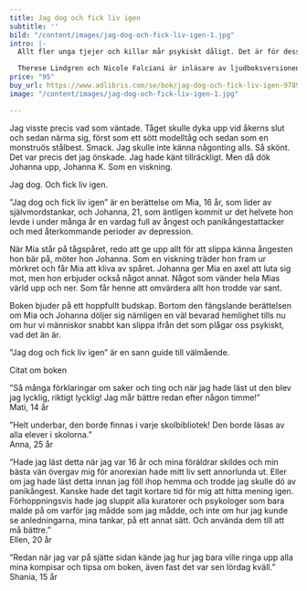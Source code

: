 ```yaml
---
title: Jag dog och fick liv igen
subtitle: ''
bild: "/content/images/jag-dog-och-fick-liv-igen-1.jpg"
intro: |-
  Allt fler unga tjejer och killar mår psykiskt dåligt. Det är för dessa som jag har skrivit min senaste bok ”Jag dog och fick liv igen”. En skönlitterär berättelse på ytan, med ett hoppingivande budskap bortom orden. Boken fungerar som en guidning för att kunna återfå välmåendet.

  Therese Lindgren och Nicole Falciani är inläsare av ljudboksversionen. Det här är bokversionen.
price: "95"
buy_url: https://www.adlibris.com/se/bok/jag-dog-och-fick-liv-igen-9789188375612
image: "/content/images/jag-dog-och-fick-liv-igen-1.jpg"

---
```

Jag visste precis vad som väntade. Tåget skulle dyka upp vid åkerns slut och sedan närma sig, först som ett sött modelltåg och sedan som en monstruös stålbest. Smack. Jag skulle inte känna någonting alls. Så skönt. Det var precis det jag önskade. Jag hade känt tillräckligt. Men då dök Johanna upp, Johanna K. Som en viskning.

Jag dog. Och fick liv igen.

”Jag dog och fick liv igen” är en berättelse om Mia, 16 år, som lider av självmordstankar, och Johanna, 21, som äntligen kommit ur det helvete hon levde i under många år en vardag full av ångest och panikångestattacker och med återkommande perioder av depression.

När Mia står på tågspåret, redo att ge upp allt för att slippa känna ångesten hon bär på, möter hon Johanna. Som en viskning träder hon fram ur mörkret och får Mia att kliva av spåret. Johanna ger Mia en axel att luta sig mot, men hon erbjuder också något annat. Något som vänder hela Mias värld upp och ner. Som får henne att omvärdera allt hon trodde var sant.

Boken bjuder på ett hoppfullt budskap. Bortom den fängslande berättelsen om Mia och Johanna döljer sig nämligen en väl bevarad hemlighet tills nu om hur vi människor snabbt kan slippa ifrån det som plågar oss psykiskt, vad det än är.

”Jag dog och fick liv igen” är en sann guide till välmående.

Citat om boken

”Så många förklaringar om saker och ting och när jag hade läst ut den blev jag lycklig, riktigt lycklig! Jag mår bättre redan efter någon timme!”  
Mati, 14 år

”Helt underbar, den borde finnas i varje skolbibliotek! Den borde läsas av alla elever i skolorna.”  
Anna, 25 år

”Hade jag läst detta när jag var 16 år och mina föräldrar skildes och min bästa vän övergav mig för anorexian hade mitt liv sett annorlunda ut. Eller om jag hade läst detta innan jag föll ihop hemma och trodde jag skulle dö av panikångest. Kanske hade det tagit kortare tid för mig att hitta mening igen. Förhoppningsvis hade jag sluppit alla kuratorer och psykologer som bara malde på om varför jag mådde som jag mådde, och inte om hur jag kunde se anledningarna, mina tankar, på ett annat sätt. Och använda dem till att må bättre.”  
Ellen, 20 år

”Redan när jag var på sjätte sidan kände jag hur jag bara ville ringa upp alla mina kompisar och tipsa om boken, även fast det var sen lördag kväll.”  
Shania, 15 år